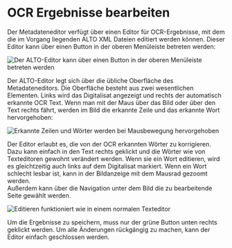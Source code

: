 # OCR Ergebnisse bearbeiten

Der Metadateneditor verfügt über einen Editor für OCR-Ergebnisse, mit dem die im Vorgang liegenden ALTO XML Dateien editiert werden können. Dieser Editor kann über einen Button in der oberen Menüleiste betreten werden:

![Der ALTO-Editor kann &#xFC;ber einen Button in der oberen Men&#xFC;leiste betreten werden](alto_editor1_de.png)

Der ALTO-Editor legt sich über die übliche Oberfläche des Metadateneditors. Die Oberfläche besteht aus zwei wesentlichen Elementen. Links wird das Digitalisat angezeigt und rechts der automatisch erkannte OCR Text. Wenn man mit der Maus über das Bild oder über den Text rechts fährt, werden im Bild die erkannte Zeile und das erkannte Wort hervorgehoben:

![Erkannte Zeilen und W&#xF6;rter werden bei Mausbewegung hervorgehoben](alto_editor2_de.png)

Der Editor erlaubt es, die von der OCR erkannten Wörter zu korrigieren. Dazu kann einfach in den Text rechts geklickt und die Wörter wie von Texteditoren gewohnt verändert werden. Wenn sie ein Wort editieren, wird es gleichtzeitig auch links auf dem Digitalisat markiert. Wenn ein Wort schlecht lesbar ist, kann in der Bildanzeige mit dem Mausrad gezoomt werden.  
Außerdem kann über die Navigation unter dem Bild die zu bearbeitende Seite gewählt werden.

![Editieren funktioniert wie in einem normalen Texteditor](alto_editor3_de.png)

Um die Ergebnisse zu speichern, muss nur der grüne Button unten rechts geklickt werden. Um alle Änderungen rückgängig zu machen, kann der Editor einfach geschlossen werden.